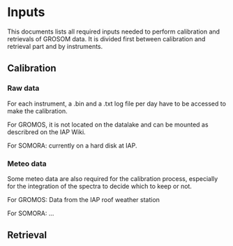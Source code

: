 # Inputs

This documents lists all required inputs needed to perform calibration and retrievals of GROSOM data. It is divided first between calibration and retrieval part and by instruments.

## Calibration

### Raw data
For each instrument, a .bin and a .txt log file per day have to be accessed to make the calibration. 

For GROMOS, it is not located on the datalake and can be mounted as describred on the IAP Wiki.

For SOMORA: currently on a hard disk at IAP.

### Meteo data
Some meteo data are also required for the calibration process, especially for the integration of the spectra to decide which to keep or not. 

For GROMOS: Data from the IAP roof weather station

For SOMORA: ...

## Retrieval
